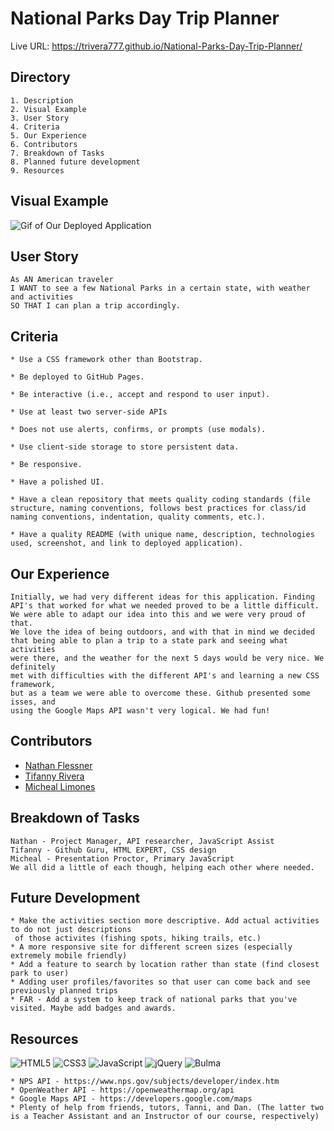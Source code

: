 # National Parks Day Trip Planner

Live URL: https://trivera777.github.io/National-Parks-Day-Trip-Planner/

## Directory

```
1. Description
2. Visual Example
3. User Story
4. Criteria
5. Our Experience
6. Contributors
7. Breakdown of Tasks
8. Planned future development
9. Resources
```

## Visual Example

![Gif of Our Deployed Application](https://raw.githubusercontent.com/trivera777/National-Parks-Day-Trip-Planner/main/assets/app-preview.gif)

## User Story

```
As AN American traveler
I WANT to see a few National Parks in a certain state, with weather and activities
SO THAT I can plan a trip accordingly.
```

## Criteria

```
* Use a CSS framework other than Bootstrap.

* Be deployed to GitHub Pages.

* Be interactive (i.e., accept and respond to user input).

* Use at least two server-side APIs

* Does not use alerts, confirms, or prompts (use modals).

* Use client-side storage to store persistent data.

* Be responsive.

* Have a polished UI.

* Have a clean repository that meets quality coding standards (file structure, naming conventions, follows best practices for class/id naming conventions, indentation, quality comments, etc.).

* Have a quality README (with unique name, description, technologies used, screenshot, and link to deployed application).
```

## Our Experience

```
Initially, we had very different ideas for this application. Finding
API's that worked for what we needed proved to be a little difficult.
We were able to adapt our idea into this and we were very proud of that.
We love the idea of being outdoors, and with that in mind we decided
that being able to plan a trip to a state park and seeing what activities
were there, and the weather for the next 5 days would be very nice. We definitely
met with difficulties with the different API's and learning a new CSS framework,
but as a team we were able to overcome these. Github presented some isses, and
using the Google Maps API wasn't very logical. We had fun!
```

## Contributors

- [Nathan Flessner](https://github.com/SirNathanJF)
- [Tifanny Rivera](https://github.com/trivera777/)
- [Micheal Limones](https://github.com/ZestyLimones)

## Breakdown of Tasks

```
Nathan - Project Manager, API researcher, JavaScript Assist
Tifanny - Github Guru, HTML EXPERT, CSS design
Micheal - Presentation Proctor, Primary JavaScript
We all did a little of each though, helping each other where needed.
```

## Future Development

```
* Make the activities section more descriptive. Add actual activities to do not just descriptions
 of those activites (fishing spots, hiking trails, etc.)
* A more responsive site for different screen sizes (especially extremely mobile friendly)
* Add a feature to search by location rather than state (find closest park to user)
* Adding user profiles/favorites so that user can come back and see previously planned trips
* FAR - Add a system to keep track of national parks that you've visited. Maybe add badges and awards.
```

## Resources

![HTML5](https://img.shields.io/static/v1?style=for-the-badge&message=HTML5&color=E34F26&logo=HTML5&logoColor=FFFFFF&label=)
![CSS3](https://img.shields.io/static/v1?style=for-the-badge&message=CSS3&color=1572B6&logo=CSS3&logoColor=FFFFFF&label=)
![JavaScript](https://img.shields.io/static/v1?style=for-the-badge&message=JavaScript&color=222222&logo=JavaScript&logoColor=F7DF1E&label=)
![jQuery](https://img.shields.io/static/v1?style=for-the-badge&message=jQuery&color=0769AD&logo=jQuery&logoColor=FFFFFF&label=)
![Bulma](https://img.shields.io/static/v1?style=for-the-badge&message=Bulma&color=222222&logo=Bulma&logoColor=00D1B2&label=)

```
* NPS API - https://www.nps.gov/subjects/developer/index.htm
* OpenWeather API - https://openweathermap.org/api
* Google Maps API - https://developers.google.com/maps
* Plenty of help from friends, tutors, Tanni, and Dan. (The latter two is a Teacher Assistant and an Instructor of our course, respectively)
```
